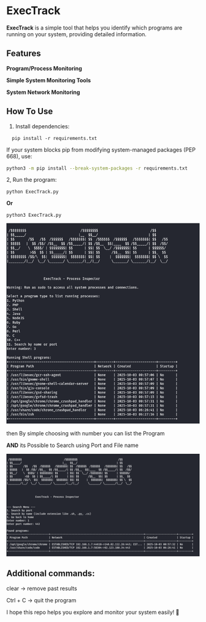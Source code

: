 # ExecTrack

**ExecTrack** is a simple tool that helps you identify which programs are running on your system, providing detailed information.

## Features
 **Program/Process Monitoring**
 
 **Simple System Monitoring Tools** 
 
 **System Network Monitoring**

## How To Use
1. Install dependencies:  
```
  pip install -r requirements.txt
   ```
  If your system blocks pip from modifying system-managed packages (PEP 668), use:
  ```bash
  python3 -m pip install --break-system-packages -r requirements.txt
  ```
2, Run the program:
   ```
python ExecTrack.py
   ```
   **Or**
   ```
python3 ExecTrack.py
   ```
![Program List](Image/1.png)

then By simple choosing with number you can list the Program 

**AND** its Possible to Search using Port and File name 

![Search Example](Image/2.png)

## Additional commands:
clear → remove past results

Ctrl + C → quit the program 

I hope this repo helps you explore and monitor your system easily! 🚀
